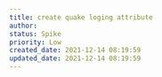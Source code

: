 ```yaml
---
title: create quake loging attribute
author: 
status: Spike
priority: Low
created_date: 2021-12-14 08:19:59
updated_date: 2021-12-14 08:19:59
---
```



